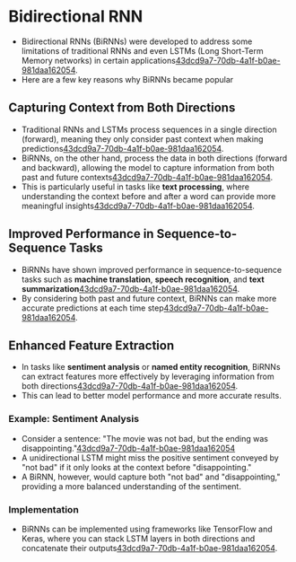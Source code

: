 # Bidirectional RNN
- Bidirectional RNNs (BiRNNs) were developed to address some limitations of traditional RNNs and even LSTMs (Long Short-Term Memory networks) in certain applications[43dcd9a7-70db-4a1f-b0ae-981daa162054](https://dagshub.com/blog/rnn-lstm-bidirectional-lstm/?citationMarker=43dcd9a7-70db-4a1f-b0ae-981daa162054 "1"). 
- Here are a few key reasons why BiRNNs became popular

## **Capturing Context from Both Directions**
- Traditional RNNs and LSTMs process sequences in a single direction (forward), meaning they only consider past context when making predictions[43dcd9a7-70db-4a1f-b0ae-981daa162054](https://saturncloud.io/glossary/bidirectional-lstm/?citationMarker=43dcd9a7-70db-4a1f-b0ae-981daa162054 "2"). 
- BiRNNs, on the other hand, process the data in both directions (forward and backward), allowing the model to capture information from both past and future contexts[43dcd9a7-70db-4a1f-b0ae-981daa162054](https://saturncloud.io/glossary/bidirectional-lstm/?citationMarker=43dcd9a7-70db-4a1f-b0ae-981daa162054 "2"). 
- This is particularly useful in tasks like **text processing**, where understanding the context before and after a word can provide more meaningful insights[43dcd9a7-70db-4a1f-b0ae-981daa162054](https://saturncloud.io/glossary/bidirectional-lstm/?citationMarker=43dcd9a7-70db-4a1f-b0ae-981daa162054 "2").

## **Improved Performance in Sequence-to-Sequence Tasks**
- BiRNNs have shown improved performance in sequence-to-sequence tasks such as **machine translation**, **speech recognition**, and **text summarization**[43dcd9a7-70db-4a1f-b0ae-981daa162054](https://saturncloud.io/glossary/bidirectional-lstm/?citationMarker=43dcd9a7-70db-4a1f-b0ae-981daa162054 "2"). 
- By considering both past and future context, BiRNNs can make more accurate predictions at each time step[43dcd9a7-70db-4a1f-b0ae-981daa162054](https://saturncloud.io/glossary/bidirectional-lstm/?citationMarker=43dcd9a7-70db-4a1f-b0ae-981daa162054 "2").

## **Enhanced Feature Extraction**
- In tasks like **sentiment analysis** or **named entity recognition**, BiRNNs can extract features more effectively by leveraging information from both directions[43dcd9a7-70db-4a1f-b0ae-981daa162054](https://dagshub.com/blog/rnn-lstm-bidirectional-lstm/?citationMarker=43dcd9a7-70db-4a1f-b0ae-981daa162054 "1"). 
- This can lead to better model performance and more accurate results.

### **Example: Sentiment Analysis**
- Consider a sentence: "The movie was not bad, but the ending was disappointing."[43dcd9a7-70db-4a1f-b0ae-981daa162054](https://dagshub.com/blog/rnn-lstm-bidirectional-lstm/?citationMarker=43dcd9a7-70db-4a1f-b0ae-981daa162054 "1")
- A unidirectional LSTM might miss the positive sentiment conveyed by "not bad" if it only looks at the context before "disappointing."
- A BiRNN, however, would capture both "not bad" and "disappointing," providing a more balanced understanding of the sentiment.

### **Implementation**
- BiRNNs can be implemented using frameworks like TensorFlow and Keras, where you can stack LSTM layers in both directions and concatenate their outputs[43dcd9a7-70db-4a1f-b0ae-981daa162054](https://github.com/christianversloot/machine-learning-articles/blob/main/bidirectional-lstms-with-tensorflow-and-keras.md?citationMarker=43dcd9a7-70db-4a1f-b0ae-981daa162054 "3").